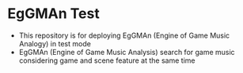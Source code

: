 # EgGMAn Test
- This repository is for deploying EgGMAn (Engine of Game Music Analogy) in test mode
- EgGMAn (Engine of Game Music Analysis) search for game music considering game and scene feature at the same time
